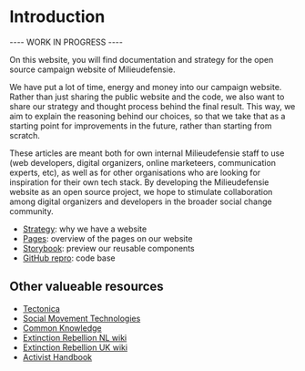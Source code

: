 # Introduction

---- WORK IN PROGRESS ----

On this website, you will find documentation and strategy for the open source campaign website of Milieudefensie.

We have put a lot of time, energy and money into our campaign website. Rather than just sharing the public website and the code, we also want to share our strategy and thought process behind the final result. This way, we aim to explain the reasoning behind our choices, so that we take that as a starting point for improvements in the future, rather than starting from scratch.

These articles are meant both for own internal Milieudefensie staff to use (web developers, digital organizers, online marketeers, communication experts, etc), as well as for other organisations who are looking for inspiration for their own tech stack. By developing the Milieudefensie website as an open source project, we hope to stimulate collaboration among digital organizers and developers in the broader social change community.

- [Strategy](/strategy): why we have a website
- [Pages](/pages/home): overview of the pages on our website
- [Storybook](https://milieudefensie-storybook.pages.dev/): preview our reusable components
- [GitHub repro](https://github.com/milieudefensie/website): code base

## Other valueable resources

- [Tectonica](https://www.tectonica.co/updates)
- [Social Movement Technologies](https://socialmovementtechnologies.org/)
- [Common Knowledge](https://commonknowledge.coop/)
- [Extinction Rebellion NL wiki](https://wiki.extinctionrebellion.nl/nl/hulpmiddelen/tech)
- [Extinction Rebellion UK wiki](https://rebeltoolkit.extinctionrebellion.uk/books/the-hub-mattermost-cloud-and-forums)
- [Activist Handbook](https://activisthandbook.org/tools)
